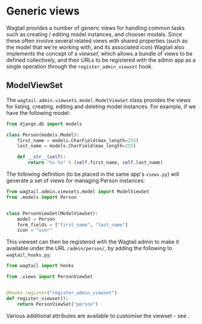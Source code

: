 Generic views
=============

Wagtail provides a number of generic views for handling common tasks such as creating / editing model instances, and chooser modals. Since these often involve several related views with shared properties (such as the model that we're working with, and its associated icon) Wagtail also implements the concept of a _viewset_, which allows a bundle of views to be defined collectively, and their URLs to be registered with the admin app as a single operation through the `register_admin_viewset` hook.

ModelViewSet
------------

The `wagtail.admin.viewsets.model.ModelViewSet` class provides the views for listing, creating, editing and deleting model instances. For example, if we have the following model:

```python
from django.db import models

class Person(models.Model):
    first_name = models.CharField(max_length=255)
    last_name = models.CharField(max_length=255)

    def __str__(self):
        return "%s %s" % (self.first_name, self.last_name)
```

The following definition (to be placed in the same app's `views.py`) will generate a set of views for managing Person instances:

```python
from wagtail.admin.viewsets.model import ModelViewSet
from .models import Person


class PersonViewSet(ModelViewSet):
    model = Person
    form_fields = ["first_name", "last_name"]
    icon = "user"
```

This viewset can then be registered with the Wagtail admin to make it available under the URL `/admin/person/`, by adding the following to `wagtail_hooks.py`:

```python
from wagtail import hooks

from .views import PersonViewSet


@hooks.register("register_admin_viewset")
def register_viewset():
    return PersonViewSet("person")
```

Various additional attributes are available to customise the viewset - see [](../reference/viewsets).

